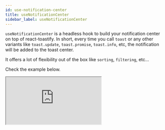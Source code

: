 ```yaml
---
id: use-notification-center
title: useNotificationCenter
sidebar_label: useNotificationCenter
---
```



`useNotificationCenter` is a headless hook to build your notification center on top of react-toastify. In short, every time you call `toast` or any other variants like `toast.update`, `toast.promise`, `toast.info`, etc, the notification will be added to the toast center.

It offers a lot of flexibility out of the box like `sorting`, `filtering`, etc... 

Check the example below.

<iframe src="https://codesandbox.io/embed/notification-center-framer-vddoj5?fontsize=14&hidenavigation=1&hidedevtools=1&view=preview&codemirror=1&theme=dark"
     style={
       {
            width:"100%",
            height: "700px",
            border:0,
          borderRadius: "4px",
          overflow:"hidden"
       }}
     title="notification-center-framer"
     allow="accelerometer; ambient-light-sensor; camera; encrypted-media; geolocation; gyroscope; hid; microphone; midi; payment; usb; vr; xr-spatial-tracking"
     sandbox="allow-forms allow-modals allow-popups allow-presentation allow-same-origin allow-scripts"
   />

Another example using MUI.

<iframe src="https://codesandbox.io/embed/mui-notification-center-zvxod3?fontsize=14&hidenavigation=1&hidedevtools=1&view=preview&codemirror=1&theme=dark"
     style={
       {
            width:"100%",
            height: "700px",
            border:0,
          borderRadius: "4px",
          overflow:"hidden"
       }}
     title="mui-notification-center"
     allow="accelerometer; ambient-light-sensor; camera; encrypted-media; geolocation; gyroscope; hid; microphone; midi; payment; usb; vr; xr-spatial-tracking"
     sandbox="allow-forms allow-modals allow-popups allow-presentation allow-same-origin allow-scripts"
   />

## Import

```tsx
import { useNotificationCenter } from "react-toastify/addons/use-notification-center"
```

## Initial parameters

```tsx
import { useNotificationCenter } from "react-toastify/addons/use-notification-center"

interface Data {
  exclude: boolean
}

function App(){
  const { notifications } = useNotificationCenter<Data>({
    data: [
      {id: "anId", createdAt: Date.now(), data: { exclude: false }},
      {id: "anotherId", createdAt: Date.now(), data: { exclude: true }}
      ],
    sort: (l, r) => l.createdAt - r.createdAt,
    filter: (item) => item.data.exclude === false
  })
}

```

| Parameter                                                                           | Description                                                                                                                                |
|-------------------------------------------------------------------------------------|--------------------------------------------------------------------------------------------------------------------------------------------|
| `data?: NotificationCenterItem<Data>[]`                                             | Initial data to rehydrate the notification center. Useful if you want to persist the content of the notification center                    |
| `sort?: (l: NotificationCenterItem<Data>, r: NotificationCenterItem<Data>): number` | By default, the notifications are sorted from the newest to the oldest using the `createdAt` field. Use this to provide your sort function |
| `filter?: (item: NotificationCenterItem<Data>): boolean`                            | Keep the toast that meets the condition specified in the callback function.                                                                |

:::info
 All parameters are optional
:::



## API

The hook gives you access to several values and functions. Let's view them one by one.

```tsx
import { useNotificationCenter } from "react-toastify/addons/use-notification-center"

const {
    notifications,
    clear,
    markAllAsRead,
    markAsRead,
    add,
    update,
    remove,
    find,
    sort,
    unreadCount
} = useNotificationCenter()
```

### `notifications`

Contains an array of `NotificationItem`. The `NotificationItem` has the following interface

```ts
interface NotificationCenter <Data = {}> {
  id: Id
  read: boolean;
  createdAt: number;
  data: Data;
  content?: React.ReactNode
  theme?: Theme
  type?: TypeOptions;
  isLoading?: boolean;
  containerId?: Id;
  icon?: React.ReactNode | false;
}
```

Most of the properties are populated when you display a notification on the screen using the `toast` function. A typical usage would look like this.

```tsx
import { useNotificationCenter } from "react-toastify/addons/use-notification-center"

function App(){
  const { notifications } = useNotificationCenter()

  return (
    <ul>
      {notifications.map(notification => (
        <li key={notification.id}>
          <span>id: {notification.id}</span>
          <span>createdAt: {notification.createdAt}</span>
          <p>content: {notification.content}</p>
          {/* you get the idea, you are free to use the properties the way that best suits your needs */}
        </li>
      ))}
    </ul>
  )
}
```

:::tip
The `content` contains the value that is displayed when calling the toast function. Use `data` if you want more control.
:::

```tsx
import { useNotificationCenter } from "react-toastify/addons/use-notification-center"

interface Data {
  title: string
  text: string
}

// somewhere in your app
toast("Hello", {
  data: {
    title: "Hello",
    text: "Lorem ipsum dolor..."
  }
})

function App(){
  const { notifications } = useNotificationCenter<Data>()

  return (
    <ul>
      {notifications.map(notification => (
        <li key={notification.id}>
          <span>id: {notification.id}</span>
          <span>createdAt: {notification.createdAt}</span>
          <p>title: {notification.data.title}</p>
          <p>text: {notification.data.text}</p>
        </li>
      ))}
    </ul>
  )
}
```

### `clear`

Remove all notifications from the notification center.

```tsx
import { useNotificationCenter } from "react-toastify/addons/use-notification-center"

function App(){
  const { notifications, clear } = useNotificationCenter()

  return (
    <div>
      <button onClick={clear}>clear</button>
      <div>{notifications.length}</div>
    </div>
  )
}
```


### `markAllAsRead`

Mark all notifications as read.

```tsx
import { useNotificationCenter } from "react-toastify/addons/use-notification-center"

function App(){
  const { notifications, markAllAsRead } = useNotificationCenter()

  return (
    <div>
      <button onClick={markAllAsRead}>Mark all as read</button>
      <ul>
        {notifications.map(notification => (
          <li key={notification.id}>
            <span>read: {notification.read}</span>
          </li>
        ))}
      </ul>
    </div>
  )
}
```

`markAllAsRead` accepts an optional boolean argument. It's only useful to mark all notifications as not read.

```tsx
import { useNotificationCenter } from "react-toastify/addons/use-notification-center"

function App(){
  const { notifications, markAllAsRead } = useNotificationCenter()

  return (
    <div>
      <button onClick={() => markAllAsRead(false)}>Mark all as not read</button>
      <ul>
        {notifications.map(notification => (
          <li key={notification.id}>
            <span>read: {notification.read}</span>
          </li>
        ))}
      </ul>
    </div>
  )
}
```

:::info
Calling `markAllasRead()` is equivalent to `markAllAsRead(true)`
:::

```ts
// function signature
markAllAsRead(read?: boolean): void
```

### `markAsRead`

Mark one or more notifications as read.

```tsx
import { useNotificationCenter } from "react-toastify/addons/use-notification-center"

function App(){
  const { notifications, markAsRead } = useNotificationCenter()

  return (
    <ul>
      {notifications.map(notification => (
        <li key={notification.id}>
          <span>read: {notification.read}</span>
          <button onClick={() => markAsRead(notification.id)}>mark as read</button>
        </li>
      ))}
    </ul>
  )
}
```

You can also provide an array of ids to mark multiple notifications as read.

```tsx
markAsRead(["a","list", "of", "id"])
```

Similar to `markAllAsRead`, this function accepts an optional boolean argument. It's only useful to mark the notifications as not read.

```tsx
markAsRead(notification.id, false)

// works for an array of ids as well
markAsRead(["a","list", "of", "id"], false)
```

### `unreadCount`

Contains the number of unread notifications.

```tsx
import { useNotificationCenter } from "react-toastify/addons/use-notification-center"

function App(){
  const { unreadCount } = useNotificationCenter()

  return (
    <div>{unreadCount}</div>
  )
}
```

### `remove`

Remove one or more notifications.

```tsx
import { useNotificationCenter } from "react-toastify/addons/use-notification-center"

function App(){
  const { notifications, remove } = useNotificationCenter()

  return (
    <ul>
      {notifications.map(notification => (
        <li key={notification.id}>
          <button onClick={() => remove(notification.id)}>remove</button>
        </li>
      ))}
    </ul>
  )
}
```

To remove multiple notifications at once, you can pass an array of ids.

```tsx
remove(["a","list", "of", "id"])
```

### `sort`

By default, the notifications are sorted from the newest to the oldest using the `createdAt` field. This can be changed anytime and you are free to use whatever field you want.

```tsx
import { useNotificationCenter, NotificationCenterItem } from "react-toastify/addons/use-notification-center"

function App(){
  const { notifications, sort } = useNotificationCenter()

  const sortAsc = () => {
    sort((l: NotificationCenterItem, r: NotificationCenterItem) => l.createdAt - r.createdAt)
  }

  return (
    <div>
      <button onClick={sortAsc}>Oldest to newest</button>
      <ul>
        {notifications.map(notification => (
          <li key={notification.id}>
            <span>{notification.id}</span>
          </li>
        ))}
      </ul>
    </div>
  )
}
```

Another example, using a field different from `createdAt`. We can imagine that the notification contains an `order` field under `data`.

```tsx
// somewhere in your app
toast("hello", {
  data: {
    order: 1
  }
})
```

```tsx
import { useNotificationCenter, NotificationCenterItem } from "react-toastify/addons/use-notification-center"

interface Data {
  order: number
}

function App(){
  const { notifications, sort } = useNotificationCenter<Data>()

  const sortAsc = () => {
    sort((l: NotificationCenterItem, r: NotificationCenterItem) => l.data.order - r.data.order)
  }

  return (
    <div>
      <button onClick={sortAsc}>Oldest to newest</button>
      <ul>
        {notifications.map(notification => (
          <li key={notification.id}>
            <span>{notification.id}</span>
          </li>
        ))}
      </ul>
    </div>
  )
}
```

### `add`

Let you add a notification without calling `toast`. This can be useful in many cases, job listener, global store, etc...

```tsx
import { useEffect } from "react"
import { useNotificationCenter } from "react-toastify/addons/use-notification-center"
import { jobListener } from "my-job-listener"

function App(){
  const { notifications, add } = useNotificationCenter()

  useEffect(() => {
    const unsub = jobListener.on("jobCreate",(job) => {
      add({ id: job.id, content: job.notification.content })
    })
  // although the reference of `add` changes for every render
  // you can safely omit it from the dependency array 
  }, [])

  return (
    <ul>
      {notifications.map(notification => (
        <li key={notification.id}>
          <span>{notification.id}</span>
        </li>
      ))}
    </ul>
  )
}
```

- If the id is already in use, the function will return `null` and nothing will happens. 
```tsx
add({ id: "an existing id" }) // return null
```

- If you omit the `id`, one is generated for you.
```tsx
add({ content: "hello" }) // return generated id
```

- You can also override the default values for `createdAt` and `read`
```tsx
add({ 
  // same as default value 😆
  createdAt: Date.now(),
  read: true
})
```

### `update`

Let you update a notification without calling `toast.update`. This can be useful in many cases, job listener, global store, etc...

```tsx
import { useEffect } from "react"
import { useNotificationCenter } from "react-toastify/addons/use-notification-center"
import { jobListener } from "my-job-listener"

function App(){
  const { notifications, update } = useNotificationCenter()

  useEffect(() => {
    const unsub = jobListener.on("jobUpdate", (job) => {
      update(job.id, { content: job.notification.content, data: { jobType: job.type } })
    })
  // although the reference of `update` changes for every render
  // you can safely omit it from the dependency array 
  }, [])

  return (
    <ul>
      {notifications.map(notification => (
        <li key={notification.id}>
          <span>{notification.id}</span>
        </li>
      ))}
    </ul>
  )
}
```

- if the given id does not exist, null is returned
```tsx
update("nonExistingId", {content: "hello"}) // return null
```


### `find`

Let you retrieve one or more notifications. This can be useful in many cases, job listener, global store, etc...

```tsx
import { useEffect } from "react"
import { useNotificationCenter } from "react-toastify/addons/use-notification-center"
import { jobListener } from "my-job-listener"

function App(){
  const { notifications, find } = useNotificationCenter()

  useEffect(() => {
    const unsub = jobListener.onChange((job) => {
      const notification = find(job.id);

      if(notification) {
        // do something if it already exist, for example update it
      } else {
        // do something if it does not exist, for example add it
      }
    })
  // although the reference of `find` changes for every render
  // you can safely omit it from the dependency array 
  }, [])

  return (
    <ul>
      {notifications.map(notification => (
        <li key={notification.id}>
          <span>{notification.id}</span>
        </li>
      ))}
    </ul>
  )
}
